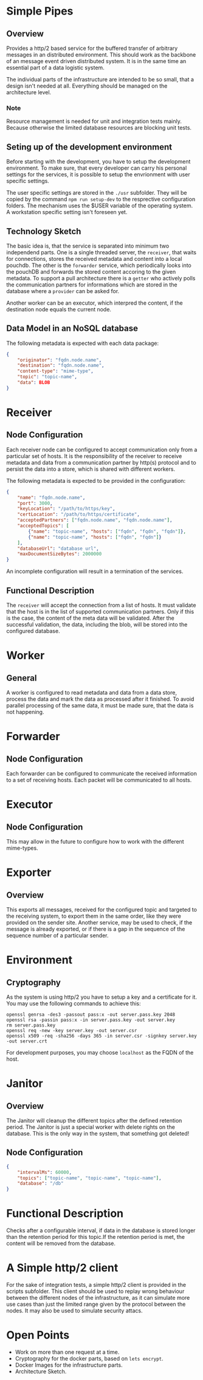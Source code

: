 # Simple Pipes

## Overview
Provides a http/2 based service for the buffered transfer of arbitrary messages in an distributed environment. This should work as the backbone of an message event driven distributed system. It is in the same time an essential part of a data logistic system.

The individual parts of the infrastructure are intended to be so small, that a design isn't needed at all. Everything should be managed on the architecture level.

### Note
Resource management is needed for unit and integration tests mainly. Because otherwise the limited database resources are
blocking unit tests.

## Seting up of the development environment
Before starting with the development, you have to setup the development environment. To make sure, that every developer can carry his personal settings for the services, it is possible to setup the envrionment with user specific settings.

The user specific settings are stored in the `./usr` subfolder. They will be copied by the command `npm run setup-dev` to the resprective configuration folders. The mechanism uses the $USER variable of the operating system. A workstation specific setting isn't foreseen yet.

## Technology Sketch
The basic idea is, that the service is separated into minimum two independend parts. One is a single threaded server, the `receiver`, that waits for connections, stores the received metadata and content into a local pouchdb. The other is the `forwarder` service, which periodically looks into the pouchDB and forwards the stored content accoring to the given metadata. To support a pull architecture there is a 
`getter` who actively polls the communication partners for informations which are stored in the database where a `provider` can be asked for.

Another worker can be an executor, which interpred the content, if the destination node equals the current node.

## Data Model in an NoSQL database
The following metadata is expected with each data package:
```JSON
{
    "originator": "fqdn.node.name",
    "destination": "fqdn.node.name",
    "content-type": "mime-type",
    "topic": "topic-name",
    "data": BLOB
}
```

# Receiver 
## Node Configuration
Each receiver node can be configured to accept communication only from a particular set of hosts. It is the responsibility
of the receiver to receive metadata and data from a communication partner by http(s) protocol and to persist the data into
a store, which is shared with different workers.

The following metadata is expected to be provided in the configuration:
```JSON
{
    "name": "fqdn.node.name",
    "port": 3000,
    "keyLocation": "/path/to/https/key",
    "certLocation": "/path/to/https/certificate",
    "acceptedPartners": ["fqdn.node.name", "fqdn.node.name"],
    "acceptedTopics": [
        {"name": "topic-name", "hosts": ["fqdn", "fqdn", "fqdn"]}, 
        {"name": "topic-name", "hosts": ["fqdn", "fqdn"]}
    ],
    "databaseUrl": "database url",
    "maxDocumentSizeBytes": 2000000
}
```
An incomplete configuration will result in a termination of the services.

## Functional Description
The `receiver` will accept the connection from a list of hosts. It must validate that the host is in the list of supported communication partners. Only if this is the case, the content of the meta data will be validated. After the successful validation, the data, including the blob, will be stored into the configured database.

# Worker
## General
A worker is configured to read metadata and data from a data store, process the data and mark the data as processed after 
it finished. To avoid parallel processing of the same data, it must be made sure, that the data is not happening.

# Forwarder
## Node Configuration
Each forwarder can be configured to communicate the received information to a set of receiving hosts. Each packet 
will be communicated to all hosts.

# Executor
## Node Configuration
This may allow in the future to configure how to work with the different mime-types.

# Exporter
## Overview
This exports all messages, received for the configured topic and targeted to the receiving system, to export them
in the same order, like they were provided on the sender site. Another service, may be used to check, if the message is already exported, or if there is a gap in the sequence of the sequence number of a particular sender.

# Environment
## Cryptography
As the system is using http/2 you have to setup a key and a certificate for it. You may use the following commands to achieve this:
```
openssl genrsa -des3 -passout pass:x -out server.pass.key 2048
openssl rsa -passin pass:x -in server.pass.key -out server.key
rm server.pass.key
openssl req -new -key server.key -out server.csr
openssl x509 -req -sha256 -days 365 -in server.csr -signkey server.key -out server.crt
```
For development purposes, you may choose `localhost` as the FQDN of the host. 

# Janitor
## Overview
The Janitor will cleanup the different topics after the defined retention period. The Janitor is just a special worker with delete rights on the database. This is the only way in the system, that something got deleted!

## Node Configuration
```JSON
{
    "intervalMs": 60000,
    "topics": ["topic-name", "topic-name", "topic-name"],
    "database": "/db"
}
```

# Functional Description
Checks after a configurable interval, if data in the database is stored longer than the retention period for this topic.If the retention period is met, the content will be removed from the database.

# A Simple http/2 client
For the sake of integration tests, a simple http/2 client is provided in the scripts subfolder. This client should be used to replay wrong behaviour between the different nodes of the infrastructure, as it can simulate more use cases than just the limited range given by the protocol between the nodes. It may also be used to simulate security attacs.

# Open Points
* Work on more than one request at a time.
* Cryptography for the docker parts, based on `lets encrypt`.
* Docker Images for the infrastructure parts.
* Architecture Sketch.